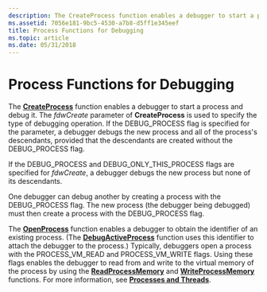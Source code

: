 ```yaml
---
description: The CreateProcess function enables a debugger to start a process and debug it.
ms.assetid: 7056e181-9bc5-4530-a7b8-d5ff1e345eef
title: Process Functions for Debugging
ms.topic: article
ms.date: 05/31/2018
---
```


# Process Functions for Debugging

The [**CreateProcess**](/windows/win32/api/processthreadsapi/nf-processthreadsapi-createprocessa) function enables a debugger to start a process and debug it. The *fdwCreate* parameter of **CreateProcess** is used to specify the type of debugging operation. If the DEBUG\_PROCESS flag is specified for the parameter, a debugger debugs the new process and all of the process's descendants, provided that the descendants are created without the DEBUG\_PROCESS flag.

If the DEBUG\_PROCESS and DEBUG\_ONLY\_THIS\_PROCESS flags are specified for *fdwCreate*, a debugger debugs the new process but none of its descendants.

One debugger can debug another by creating a process with the DEBUG\_PROCESS flag. The new process (the debugger being debugged) must then create a process with the DEBUG\_PROCESS flag.

The [**OpenProcess**](/windows/win32/api/processthreadsapi/nf-processthreadsapi-openprocess) function enables a debugger to obtain the identifier of an existing process. (The [**DebugActiveProcess**](/windows/win32/api/debugapi/nf-debugapi-debugactiveprocess) function uses this identifier to attach the debugger to the process.) Typically, debuggers open a process with the PROCESS\_VM\_READ and PROCESS\_VM\_WRITE flags. Using these flags enables the debugger to read from and write to the virtual memory of the process by using the [**ReadProcessMemory**](/windows/win32/api/memoryapi/nf-memoryapi-readprocessmemory) and [**WriteProcessMemory**](/windows/win32/api/memoryapi/nf-memoryapi-writeprocessmemory) functions. For more information, see [**Processes and Threads**](../procthread/processes-and-threads.md).

 

 
